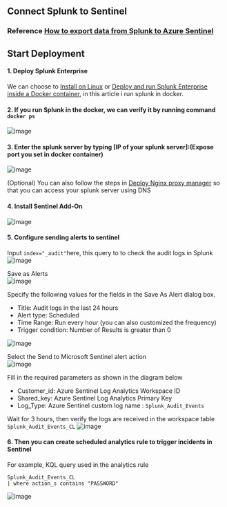 ## Connect Splunk to Sentinel

### Reference [How to export data from Splunk to Azure Sentinel](https://techcommunity.microsoft.com/t5/microsoft-sentinel-blog/how-to-export-data-from-splunk-to-azure-sentinel/ba-p/1891237)

## Start Deployment
#### 1. Deploy Splunk Enterprise
We can choose to [Install on Linux](https://docs.splunk.com/Documentation/Splunk/9.0.4/Installation/InstallonLinux) or [Deploy and run Splunk Enterprise inside a Docker container](https://docs.splunk.com/Documentation/Splunk/8.0.5/Installation/DeployandrunSplunkEnterpriseinsideDockercontainers), in this article i run splunk in docker.

#### 2. If you run Splunk in the docker, we can verify it by running command `docker ps`
![image](https://github.com/guguji666666/GJS-Sentinel-Tips/assets/96930989/40873131-6552-4f40-aa8e-cd0ed3ed5218)

#### 3. Enter the splunk server by typing [IP of your splunk server]:(Expose port you set in docker container)
![image](https://github.com/guguji666666/GJS-Sentinel-Tips/assets/96930989/6b1db5fd-8711-4f6a-88f9-5cf74872b120)

(Optional) You can also follow the steps in [Deploy Nginx proxy manager](https://github.com/guguji666666/Docker) so that you can access your splunk server using DNS

#### 4. Install Sentinel Add-On
![image](https://github.com/guguji666666/GJS-Sentinel-Tips/assets/96930989/999a3550-4ca9-4eee-9db0-f8ff25bc4c73)

#### 5. Configure sending alerts to sentinel
Input `index="_audit"`here, this query to to check the audit logs in Splunk
![image](https://github.com/guguji666666/GJS-Sentinel-Tips/assets/96930989/e6772e32-1bec-4d0c-b22f-13fafad440c7)

Save as Alerts <br>
![image](https://github.com/guguji666666/GJS-Sentinel-Tips/assets/96930989/1c9f1785-c7fd-49fa-bb8b-575c8d3673a5)

Specify the following values for the fields in the Save As Alert dialog box.
* Title: Audit logs in the last 24 hours
* Alert type: Scheduled
* Time Range: Run every hour (you can also customized the frequency)
* Trigger condition: Number of Results is greater than 0

![image](https://github.com/guguji666666/GJS-Sentinel-Tips/assets/96930989/fd27c067-14d9-46d6-a725-35e62cdcc376)

Select the Send to Microsoft Sentinel alert action <br>
![image](https://github.com/guguji666666/GJS-Sentinel-Tips/assets/96930989/00f236a6-02fc-493f-9c47-9b861cc2a964)

Fill in the required parameters as shown in the diagram below
* Customer_id: Azure Sentinel Log Analytics Workspace ID
* Shared_key: Azure Sentinel Log Analytics Primary Key
* Log_Type: Azure Sentinel custom log name : `Splunk_Audit_Events`

Wait for 3 hours, then verify the logs are received in the workspace table `Splunk_Audit_Events_CL`
![image](https://github.com/guguji666666/GJS-Sentinel-Tips/assets/96930989/883e056e-0fc6-4bec-bdc5-51f0b98c3b3c)

#### 6. Then you can create scheduled analytics rule to trigger incidents in Sentinel
For example, KQL query used in the analytics rule <br>
```kusto
Splunk_Audit_Events_CL
| where action_s contains "PASSWORD"
```
![image](https://github.com/guguji666666/GJS-Sentinel-Tips/assets/96930989/a727e113-cb12-404a-8aa6-b81c88ffc58e)
